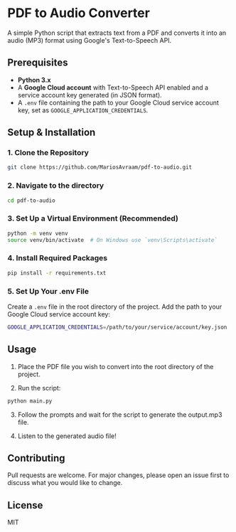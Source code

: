 # PDF to Audio Converter

A simple Python script that extracts text from a PDF and converts it into an audio (MP3) format using Google's Text-to-Speech API.

## Prerequisites

- **Python 3.x**
- A **Google Cloud account** with Text-to-Speech API enabled and a service account key generated (in JSON format).
- A `.env` file containing the path to your Google Cloud service account key, set as `GOOGLE_APPLICATION_CREDENTIALS`.

## Setup & Installation

### 1. Clone the Repository

```bash
git clone https://github.com/MariosAvraam/pdf-to-audio.git
```

### 2. Navigate to the directory
```bash
cd pdf-to-audio
```

### 3. Set Up a Virtual Environment (Recommended)
```bash
python -m venv venv
source venv/bin/activate  # On Windows use `venv\Scripts\activate`
```

### 4. Install Required Packages
```bash
pip install -r requirements.txt
```

### 5. Set Up Your .env File
Create a `.env` file in the root directory of the project. Add the path to your Google Cloud service account key:

```bash
GOOGLE_APPLICATION_CREDENTIALS=/path/to/your/service/account/key.json
```

## Usage

1. Place the PDF file you wish to convert into the root directory of the project.

2. Run the script:
```bash
python main.py
```

3. Follow the prompts and wait for the script to generate the output.mp3 file.

4. Listen to the generated audio file!

## Contributing
Pull requests are welcome. For major changes, please open an issue first to discuss what you would like to change.

## License
MIT